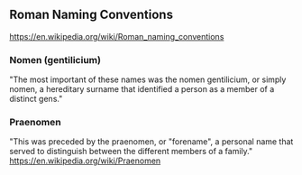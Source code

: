 ## Roman Naming Conventions
https://en.wikipedia.org/wiki/Roman_naming_conventions

### Nomen (gentilicium)
"The most important of these names was the nomen gentilicium, or simply nomen, a hereditary surname that identified a person as a member of a distinct gens."

### Praenomen
"This was preceded by the praenomen, or "forename", a personal name that served to distinguish between the different members of a family."
https://en.wikipedia.org/wiki/Praenomen